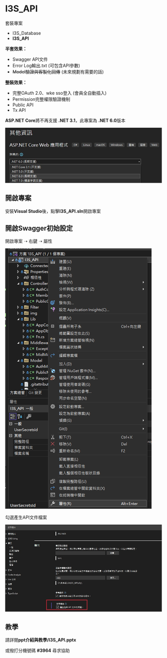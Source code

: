 # I3S_API

套裝專案

* I3S_Database
* **I3S_API**

**半套效果：**

* Swagger API文件
* Error Log輸出.txt (可包含API參數)
* ~~Model驗證與客製化回傳~~ (未來規劃有需要的話)

**整裝效果：**

* 完整OAuth 2.0、wke sso登入 (會員全自動插入)
* Permission完整權限驗證機制
* Public API
* Tx API


**ASP\.NET Core**將不再支援 **.NET 3.1**，此專案為 **\.NET 6.0**版本


![](/img/version.png)

## 開啟專案

安裝**Visual Studio**後，點擊**I3S_API.sln**開啟專案


## 開啟Swagger初始設定

開啟專案 ➝ 右鍵 ➝ 屬性

![](/img/setting.png)

勾選產生API文件檔案

![](/img/swagger.png)

## 教學
請詳閱**ppt介紹與教學/I3S_API.pptx**

或撥打分機號碼 **#3964** 尋求協助